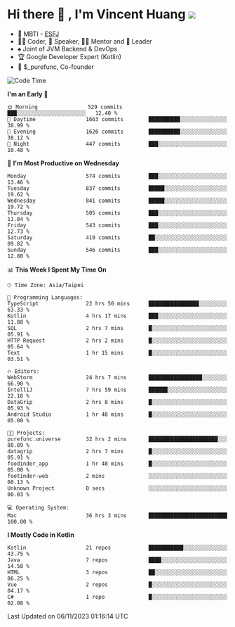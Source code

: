 # Hi there 👋 , I'm Vincent Huang ![](https://komarev.com/ghpvc/?username=Jian-Min-Huang)
- 👀 MBTI - [ESFJ](https://www.16personalities.com/esfj-personality)
- 👨‍💻 Coder, 🎤 Speaker, 👨‍🏫 Mentor and 🚀 Leader
- ♠️ Joint of JVM Backend & DevOps
- 🏆 Google Developer Expert (Kotlin)
- 💼 $_purefunc, Co-founder

<!--START_SECTION:waka-->
![Code Time](http://img.shields.io/badge/Code%20Time-2%2C830%20hrs%2033%20mins-blue)

**I'm an Early 🐤** 

```text
🌞 Morning                529 commits         ███░░░░░░░░░░░░░░░░░░░░░░   12.40 % 
🌆 Daytime                1663 commits        ██████████░░░░░░░░░░░░░░░   38.99 % 
🌃 Evening                1626 commits        ██████████░░░░░░░░░░░░░░░   38.12 % 
🌙 Night                  447 commits         ███░░░░░░░░░░░░░░░░░░░░░░   10.48 % 
```
📅 **I'm Most Productive on Wednesday** 

```text
Monday                   574 commits         ███░░░░░░░░░░░░░░░░░░░░░░   13.46 % 
Tuesday                  837 commits         █████░░░░░░░░░░░░░░░░░░░░   19.62 % 
Wednesday                841 commits         █████░░░░░░░░░░░░░░░░░░░░   19.72 % 
Thursday                 505 commits         ███░░░░░░░░░░░░░░░░░░░░░░   11.84 % 
Friday                   543 commits         ███░░░░░░░░░░░░░░░░░░░░░░   12.73 % 
Saturday                 419 commits         ██░░░░░░░░░░░░░░░░░░░░░░░   09.82 % 
Sunday                   546 commits         ███░░░░░░░░░░░░░░░░░░░░░░   12.80 % 
```


📊 **This Week I Spent My Time On** 

```text
🕑︎ Time Zone: Asia/Taipei

💬 Programming Languages: 
TypeScript               22 hrs 50 mins      ████████████████░░░░░░░░░   63.33 % 
Kotlin                   4 hrs 17 mins       ███░░░░░░░░░░░░░░░░░░░░░░   11.88 % 
SQL                      2 hrs 7 mins        █░░░░░░░░░░░░░░░░░░░░░░░░   05.91 % 
HTTP Request             2 hrs 2 mins        █░░░░░░░░░░░░░░░░░░░░░░░░   05.64 % 
Text                     1 hr 15 mins        █░░░░░░░░░░░░░░░░░░░░░░░░   03.51 % 

🔥 Editors: 
WebStorm                 24 hrs 7 mins       █████████████████░░░░░░░░   66.90 % 
IntelliJ                 7 hrs 59 mins       ██████░░░░░░░░░░░░░░░░░░░   22.16 % 
DataGrip                 2 hrs 8 mins        █░░░░░░░░░░░░░░░░░░░░░░░░   05.93 % 
Android Studio           1 hr 48 mins        █░░░░░░░░░░░░░░░░░░░░░░░░   05.00 % 

🐱‍💻 Projects: 
purefunc.universe        32 hrs 2 mins       ██████████████████████░░░   88.89 % 
datagrip                 2 hrs 7 mins        █░░░░░░░░░░░░░░░░░░░░░░░░   05.91 % 
foodinder_app            1 hr 48 mins        █░░░░░░░░░░░░░░░░░░░░░░░░   05.00 % 
footinder-web            2 mins              ░░░░░░░░░░░░░░░░░░░░░░░░░   00.13 % 
Unknown Project          0 secs              ░░░░░░░░░░░░░░░░░░░░░░░░░   00.03 % 

💻 Operating System: 
Mac                      36 hrs 3 mins       █████████████████████████   100.00 % 
```

**I Mostly Code in Kotlin** 

```text
Kotlin                   21 repos            ███████████░░░░░░░░░░░░░░   43.75 % 
Java                     7 repos             ████░░░░░░░░░░░░░░░░░░░░░   14.58 % 
HTML                     3 repos             ██░░░░░░░░░░░░░░░░░░░░░░░   06.25 % 
Vue                      2 repos             █░░░░░░░░░░░░░░░░░░░░░░░░   04.17 % 
C#                       1 repo              █░░░░░░░░░░░░░░░░░░░░░░░░   02.08 % 
```




 Last Updated on 06/11/2023 01:16:14 UTC
<!--END_SECTION:waka-->
